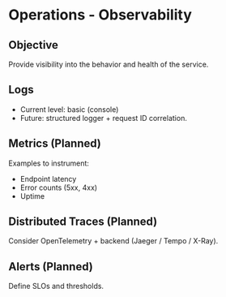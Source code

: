 # Operations - Observability

## Objective

Provide visibility into the behavior and health of the service.

## Logs

- Current level: basic (console)
- Future: structured logger + request ID correlation.

## Metrics (Planned)

Examples to instrument:

- Endpoint latency
- Error counts (5xx, 4xx)
- Uptime

## Distributed Traces (Planned)

Consider OpenTelemetry + backend (Jaeger / Tempo / X-Ray).

## Alerts (Planned)

Define SLOs and thresholds.
